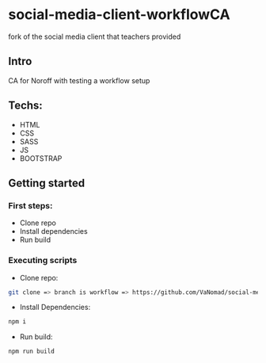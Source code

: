 # social-media-client-workflowCA
fork of the social media client that teachers provided

## Intro
CA for Noroff with testing a workflow setup

## Techs: 
- HTML
- CSS
- SASS
- JS
- BOOTSTRAP

## Getting started

### First steps: 
* Clone repo
* Install dependencies
* Run build

### Executing scripts

* Clone repo: 
```bash
git clone => branch is workflow => https://github.com/VaNomad/social-media-client-ca.git
```
* Install Dependencies:
```bash
npm i
```
* Run build:
```bash
npm run build
```
